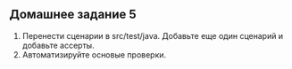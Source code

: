 ## Домашнее задание 5
1. Перенести сценарии в src/test/java. Добавьте еще один сценарий и добавьте ассерты.
2. Автоматизируйте основые проверки.
